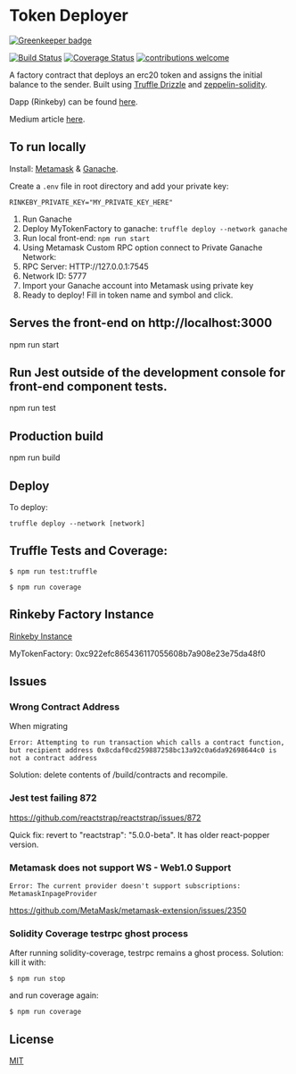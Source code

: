 # Token Deployer

[![Greenkeeper badge](https://badges.greenkeeper.io/NFhbar/Token-Deployer.svg)](https://greenkeeper.io/)

<div>

[![Build Status](https://travis-ci.org/NFhbar/Token-Deployer.png?branch=master)](https://travis-ci.org/NFhbar/Token-Deployer)
[![Coverage Status](https://coveralls.io/repos/github/NFhbar/Token-Deployer/badge.svg?branch=master)](https://coveralls.io/github/NFhbar/Token-Deployer?branch=master)
[![contributions welcome](https://img.shields.io/badge/contributions-welcome-brightgreen.svg?style=flat)](https://github.com/NFhbar/Token-Deployer/issues)

</div>

A factory contract that deploys an erc20 token and assigns the initial balance to the sender.
Built using [Truffle Drizzle](http://truffleframework.com/blog/drizzle-reactive-ethereum-data-for-front-ends) and
[zeppelin-solidity](https://github.com/OpenZeppelin/zeppelin-solidity).

Dapp (Rinkeby) can be found [here](https://one-click-token.herokuapp.com/).

Medium article [here](https://medium.com/@NicoFrega/erc20-token-deployer-fd4b544598ab).

## To run locally

Install:
[Metamask](https://metamask.io/#how-it-works) &
[Ganache](http://truffleframework.com/ganache/).

Create a ```.env``` file in root directory and add your private key:
```
RINKEBY_PRIVATE_KEY="MY_PRIVATE_KEY_HERE"
```

1. Run Ganache
2. Deploy MyTokenFactory to ganache: ```truffle deploy --network ganache```
3. Run local front-end: ```npm run start```
4. Using Metamask Custom RPC option connect to Private Ganache Network:
5. RPC Server: HTTP://127.0.0.1:7545
6. Network ID: 5777
7. Import your Ganache account into Metamask using private key
8. Ready to deploy! Fill in token name and symbol and click.

## Serves the front-end on http://localhost:3000
npm run start

## Run Jest outside of the development console for front-end component tests.
npm run test

## Production build
npm run build

## Deploy
To deploy:
```
truffle deploy --network [network]
```

## Truffle Tests and Coverage:
```
$ npm run test:truffle
```
```
$ npm run coverage
```

## Rinkeby Factory Instance
[Rinkeby Instance](https://one-click-token.herokuapp.com/)

MyTokenFactory: 0xc922efc865436117055608b7a908e23e75da48f0

## Issues

### Wrong Contract Address
When migrating
```
Error: Attempting to run transaction which calls a contract function, but recipient address 0x8cdaf0cd259887258bc13a92c0a6da92698644c0 is not a contract address
```
Solution: delete contents of /build/contracts and recompile.

### Jest test failing 872
https://github.com/reactstrap/reactstrap/issues/872

Quick fix: revert to "reactstrap": "5.0.0-beta". It has older react-popper version.

### Metamask does not support WS - Web1.0 Support
```
Error: The current provider doesn't support subscriptions: MetamaskInpageProvider
```
https://github.com/MetaMask/metamask-extension/issues/2350

### Solidity Coverage testrpc ghost process
After running solidity-coverage, testrpc remains a ghost process.
Solution: kill it with:
```
$ npm run stop
```
and run coverage again:
```
$ npm run coverage
```

## License
[MIT](https://github.com/OpenZeppelin/zeppelin-solidity/blob/master/LICENSE)
